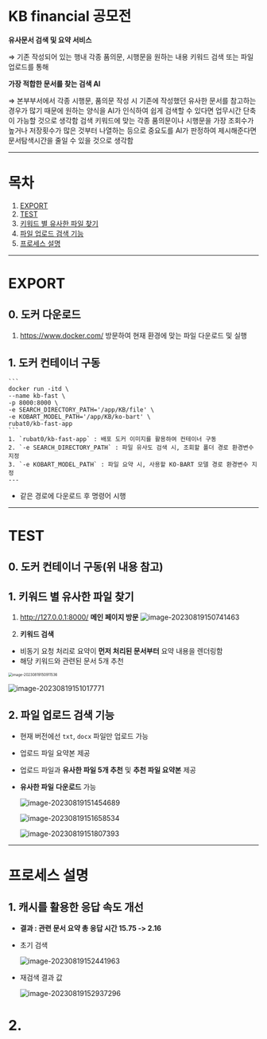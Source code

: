 # KB financial 공모전
**유사문서 검색 및 요약 서비스**

⇒ 기존 작성되어 있는 행내 각종 품의문, 시행문을 원하는 내용 키워드 검색 또는 파일 업로드를 통해

**가장 적합한 문서를 찾는 검색 AI**

⇒ 본부부서에서 각종 시행문, 품의문 작성 시 기존에 작성했던 유사한 문서를 참고하는 경우가 많기 때문에 원하는 양식을 AI가 인식하여 쉽게 검색할 수 있다면 업무시간 단축이 가능할 것으로 생각함 검색 키워드에 맞는 각종 품의문이나 시행문을 가장 조회수가 높거나 저장횟수가 많은 것부터 나열하는 등으로 중요도를 AI가 판정하여 제시해준다면 문서탐색시간을 줄일 수 있을 것으로 생각함

---

# 목차

1. [EXPORT](#export)
2. [TEST](#test)
3. [ 키워드 별 유사한 파일 찾기](#1-키워드-별-유사한-파일-찾기)
4. [ 파일 업로드 검색 기능](#2-파일-업로드-검색-기능)
5. [프로세스 설명](#프로세스-설명)

---

# EXPORT

## 0. 도커 다운로드

1. https://www.docker.com/ 방문하여 현재 환경에 맞는 파일 다운로드 및 실행

## 1. 도커 컨테이너 구동

````
```
docker run -itd \
--name kb-fast \
-p 8000:8000 \
-e SEARCH_DIRECTORY_PATH='/app/KB/file' \
-e KOBART_MODEL_PATH='/app/KB/ko-bart' \
rubat0/kb-fast-app
```
1. `rubat0/kb-fast-app` : 배포 도커 이미지를 활용하여 컨테이너 구동
2. `-e SEARCH_DIRECTORY_PATH` : 파일 유사도 검색 시, 조회할 폴더 경로 환경변수 지정
3. `-e KOBART_MODEL_PATH` : 파일 요약 시, 사용할 KO-BART 모델 경로 환경변수 지정
---
````

- 같은 경로에 다운로드 후 명령어 시행

---

# TEST

## 0. 도커 컨테이너 구동(위 내용 참고)

## 1. 키워드 별 유사한 파일 찾기

1. http://127.0.0.1:8000/ **메인 페이지 방문**	![image-20230819150741463](./assets/image-20230819150741463.png)

2. **키워드 검색**

- 비동기 요청 처리로 요약이 **먼저 처리된 문서부터** 요약 내용을 렌더링함
- 해당 키워드와 관련된 문서 5개 추천

<img src="./assets/image-20230819150911536.png" alt="image-20230819150911536" style="zoom:50%;" />

![image-20230819151017771](./assets/image-20230819151017771.png)

## 2. 파일 업로드 검색 기능

- 현재 버전에선 `txt`, `docx`  파일만 업로드 가능

- 업로드 파일 요약본 제공

- 업로드 파일과 **유사한 파일 5개 추천** 및 **추천 파일 요약본** 제공

- **유사한 파일** **다운로드** 가능

  ![image-20230819151454689](./assets/image-20230819151454689.png)

  ![image-20230819151658534](./assets/image-20230819151658534.png)

  ![image-20230819151807393](./assets/image-20230819151807393.png)

---

# 프로세스 설명

## 1. 캐시를 활용한 응답 속도 개선

- **결과 : 관련 문서 요약 총 응답 시간 15.75 -> 2.16**

- 초기 검색

  ![image-20230819152441963](./assets/image-20230819152441963.png)

- 재검색 결과 값

  ![image-20230819152937296](./assets/image-20230819152937296.png)

# 2.

